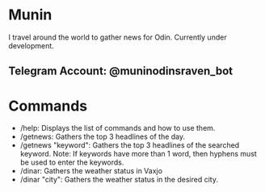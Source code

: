 # Munin
I travel around the world to gather news for Odin. Currently under development.
## Telegram Account: @muninodinsraven_bot

# Commands
* /help: Displays the list of commands and how to use them.
* /getnews: Gathers the top 3 headlines of the day.
* /getnews "keyword": Gathers the top 3 headlines of the searched keyword.
  Note: If keywords have more than 1 word, then hyphens must be used to enter the keywords.
* /dinar: Gathers the weather status in Vaxjo
* /dinar "city": Gathers the weather status in the desired city.
